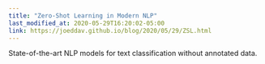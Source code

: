 ```yaml
---
title: "Zero-Shot Learning in Modern NLP"
last_modified_at: 2020-05-29T16:20:02-05:00
link: https://joeddav.github.io/blog/2020/05/29/ZSL.html
---
```


State-of-the-art NLP models for text classification without annotated data.
